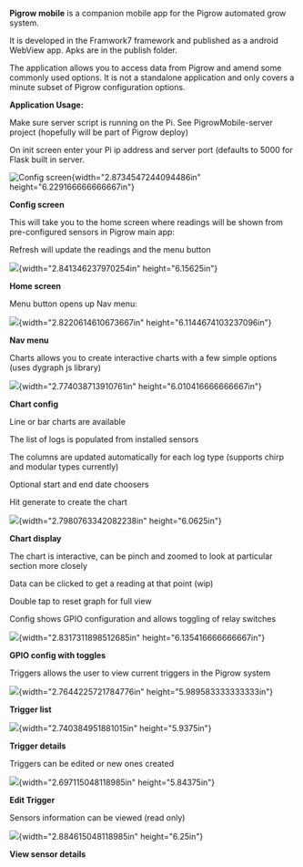 **Pigrow mobile** is a companion mobile app for the Pigrow automated
grow system.

It is developed in the Framwork7 framework and published as a android
WebView app. Apks are in the publish folder.

The application allows you to access data from Pigrow and amend some
commonly used options. It is not a standalone application and only
covers a minute subset of Pigrow configuration options.

**Application Usage:**

Make sure server script is running on the Pi. See PigrowMobile-server
project (hopefully will be part of Pigrow deploy)

On init screen enter your Pi ip address and server port (defaults to
5000 for Flask built in server.

![Config screen](blob/master/ReadME/chart%20options.jpg?raw=true){width="2.8734547244094486in"
height="6.229166666666667in"}

**Config screen**

This will take you to the home screen where readings will be shown from
pre-configured sensors in Pigrow main app:

Refresh will update the readings and the menu button

![](media/image2.jpeg){width="2.841346237970254in" height="6.15625in"}

**Home screen**

Menu button opens up Nav menu:

![](media/image3.jpeg){width="2.8220614610673667in"
height="6.1144674103237096in"}

**Nav menu**

Charts allows you to create interactive charts with a few simple options
(uses dygraph js library)

![](media/image4.jpeg){width="2.774038713910761in"
height="6.010416666666667in"}

**Chart config**

Line or bar charts are available

The list of logs is populated from installed sensors

The columns are updated automatically for each log type (supports chirp
and modular types currently)

Optional start and end date choosers

Hit generate to create the chart

![](media/image5.jpeg){width="2.7980763342082238in" height="6.0625in"}

**Chart display**

The chart is interactive, can be pinch and zoomed to look at particular
section more closely

Data can be clicked to get a reading at that point (wip)

Double tap to reset graph for full view

Config shows GPIO configuration and allows toggling of relay switches

![](media/image6.jpeg){width="2.8317311898512685in"
height="6.135416666666667in"}

**GPIO config with toggles**

Triggers allows the user to view current triggers in the Pigrow system

![](media/image7.jpeg){width="2.7644225721784776in"
height="5.989583333333333in"}

**Trigger list**

![](media/image8.jpeg){width="2.740384951881015in" height="5.9375in"}

**Trigger details**

Triggers can be edited or new ones created

![](media/image9.jpeg){width="2.697115048118985in" height="5.84375in"}

**Edit Trigger**

Sensors information can be viewed (read only)

![](media/image10.jpeg){width="2.884615048118985in" height="6.25in"}

**View sensor details**
